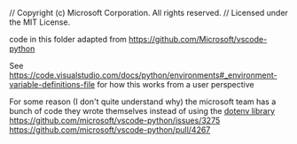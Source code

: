 // Copyright (c) Microsoft Corporation. All rights reserved.
// Licensed under the MIT License.

code in this folder adapted from https://github.com/Microsoft/vscode-python

See https://code.visualstudio.com/docs/python/environments#_environment-variable-definitions-file for how this works from a user perspective

For some reason (I don't quite understand why) the microsoft team has a bunch of code they wrote themselves instead of using the [dotenv library](https://github.com/motdotla/dotenv)
https://github.com/microsoft/vscode-python/issues/3275
https://github.com/microsoft/vscode-python/pull/4267